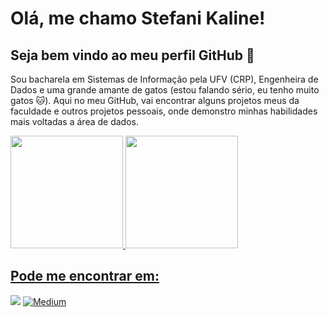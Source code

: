 # Olá, me chamo Stefani Kaline! 
## Seja bem vindo ao meu perfil GitHub 🤟

Sou bacharela em Sistemas de Informação pela UFV (CRP), Engenheira de Dados e uma grande amante de gatos (estou falando sério, eu tenho muito gatos 🐱). 
Aqui no meu GitHub, vai encontrar alguns projetos meus da faculdade e outros projetos pessoais, onde demonstro minhas habilidades mais voltadas a área de dados.

<div>
<a href="https://github.com/StefaniKaline">
<img loading="lazy" height="180em" src="https://github-readme-stats.vercel.app/api/top-langs/?username=StefaniKaline&layout=compact&langs_count=7&theme=dracula"/>
<img loading="lazy" height="180em" src="https://github-readme-stats.vercel.app/api?username=StefaniKaline&show_icons=true&theme=dracula&include_all_commits=true&count_private=true"/>
</div> 
  
## Pode me encontrar em:

<div>
<a href = "mailto:stefanikaline15@gmail.com"><img loading="lazy" src="https://img.shields.io/badge/Gmail-D14836?style=for-the-badge&logo=gmail&logoColor=white" target="_blank"></a>
<a href="https://medium.com/@skaline" target="_blank">
    <img src="https://img.shields.io/badge/Medium-12100E?style=for-the-badge&logo=medium&logoColor=white" alt="Medium">
</a>

</div>

